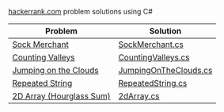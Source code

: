 [hackerrank.com](https://hackerrank.com) problem solutions using C#

| Problem | Solution |
| --- | --- |
| [Sock Merchant](https://www.hackerrank.com/challenges/sock-merchant) | [SockMerchant.cs](SockMerchant.cs) |
| [Counting Valleys](https://www.hackerrank.com/challenges/counting-valleys) | [CountingValleys.cs](CountingValleys.cs) |
| [Jumping on the Clouds](https://www.hackerrank.com/challenges/jumping-on-the-clouds) | [JumpingOnTheClouds.cs](JumpingOnTheClouds.cs) |
| [Repeated String](https://www.hackerrank.com/challenges/repeated-string) | [RepeatedString.cs](RepeatedString.cs) |
| [2D Array (Hourglass Sum)](https://www.hackerrank.com/challenges/2d-array) | [2dArray.cs](2dArray.cs) |